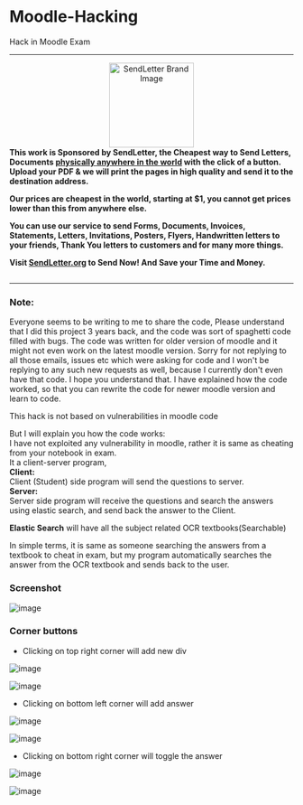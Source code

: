 # Moodle-Hacking
Hack in Moodle Exam

------------

<div style="display: flex">
  <div>
    <div align="center">
      <a href="https://sendletter.org/?r=md"
        ><img
          src="https://sendletter.org/original-icon.svg"
          width="150"
          alt="SendLetter Brand Image" /></a
      >
    </div>
    <strong>
              This work is Sponsored by SendLetter, the Cheapest way to Send Letters, Documents <a href="https://sendletter.org/?r=md">physically anywhere in the world</a> with the click of a button.
Upload your PDF & we will print the pages in high quality and send it to the destination address.

Our prices are cheapest in the world, starting at $1, you cannot get prices lower than this from anywhere else.

You can use our service to send Forms, Documents, Invoices, Statements, Letters, Invitations, Posters, Flyers, Handwritten letters to your friends, Thank You letters to customers and for many more things.

Visit [SendLetter.org](https://sendletter.org/?r=md) to Send Now! And Save your Time and Money.
    </strong>
  </div>
</div>

------------

### Note:
Everyone seems to be writing to me to share the code, Please understand that I did this project 3 years back, and the code was sort of spaghetti code filled with bugs. The code was written for older version of moodle and it might not even work on the latest moodle version.
Sorry for not replying to all those emails, issues etc which were asking for code and I won't be replying to any such new requests as well, because I currently don't even have that code. I hope you understand that.
I have explained how the code worked, so that you can rewrite the code for newer moodle version and learn to code.
 
This hack is not based on vulnerabilities in moodle code

But I will explain you how the code works:\
I have not exploited any vulnerability in moodle, rather it is same as cheating from your notebook in exam.\
It a client-server program,\
<b>Client:</b>\
Client (Student) side program will send the questions to server.\
<b>Server:</b>\
Server side program will receive the questions and search the answers using elastic search, and send back the answer to the Client.

<b>Elastic Search</b> will have all the subject related OCR textbooks(Searchable)

In simple terms, it is same as someone searching the answers from a textbook to cheat in exam, but my program automatically searches the answer from the OCR textbook and sends back to the user.


### Screenshot

![image](https://github.com/fawazahmed0/moodle-hacking/blob/master/images/-2018-jun-15-003.jpg)


### Corner buttons

- Clicking on top right corner will add new div

![image](https://github.com/fawazahmed0/moodle-hacking/blob/master/images/1.jpg)

![image](https://github.com/fawazahmed0/moodle-hacking/blob/master/images/2.jpg)

- Clicking on bottom left corner will add answer

![image](https://github.com/fawazahmed0/moodle-hacking/blob/master/images/3.jpg)

![image](https://github.com/fawazahmed0/moodle-hacking/blob/master/images/4.jpg)

- Clicking on bottom right corner will toggle the answer

![image](https://github.com/fawazahmed0/moodle-hacking/blob/master/images/5.jpg)

![image](https://github.com/fawazahmed0/moodle-hacking/blob/master/images/6.jpg)
